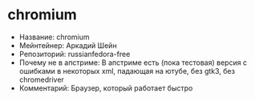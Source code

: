 chromium
========

* Название:                   chromium
* Мейнтейнер:                 Аркадий Шейн
* Репозиторий:                russianfedora-free
* Почему не в апстриме:       В апстриме есть (пока тестовая) версия
                              с ошибками в некоторых xml,
                              падающая на ютубе,
                              без gtk3,
                              без chromedriver
* Комментарий:                Браузер, который работает быстро
